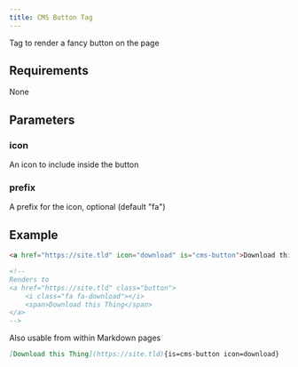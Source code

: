 ```yaml
---
title: CMS Button Tag
---
```


Tag to render a fancy button on the page

## Requirements

None

## Parameters

### icon

An icon to include inside the button

### prefix

A prefix for the icon, optional (default "fa")

## Example

```html
<a href="https://site.tld" icon="download" is="cms-button">Download this Thing</a>

<!--
Renders to
<a href="https://site.tld" class="button">
    <i class="fa fa-download"></i>
    <span>Download this Thing</span>
</a>
-->
```

Also usable from within Markdown pages

```markdown
[Download this Thing](https://site.tld){is=cms-button icon=download}
```